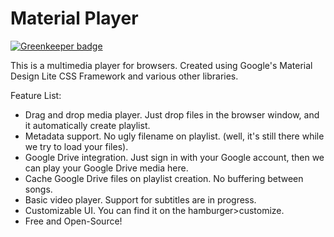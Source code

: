 # Material Player

[![Greenkeeper badge](https://badges.greenkeeper.io/viankakrisna/materialplayer.svg)](https://greenkeeper.io/)

This is a multimedia player for browsers.
Created using Google's Material Design Lite CSS Framework and various other libraries.

Feature List:
* Drag and drop media player. Just drop files in the browser window, and it automatically create playlist.
* Metadata support. No ugly filename on playlist. (well, it's still there while we try to load your files).
* Google Drive integration. Just sign in with your Google account, then we can play your Google Drive media here.
* Cache Google Drive files on playlist creation. No buffering between songs.
* Basic video player. Support for subtitles are in progress.
* Customizable UI. You can find it on the hamburger>customize.
* Free and Open-Source!
